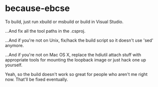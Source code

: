 because-ebcse
=============

To build, just run xbuild or msbuild or build in Visual Studio.

...And fix all the tool paths in the .csproj.

...And if you're not on Unix, fix/hack the build script so it doesn't use 'sed' anymore.

...And if you're not on Mac OS X, replace the hdiutil attach stuff with appropriate tools for mounting the
 loopback image or just hack one up yourself.
 

Yeah, so the build doesn't work so great for people who aren't me right now.  That'll be fixed eventually.
